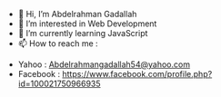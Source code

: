 - 👋 Hi, I’m Abdelrahman Gadallah
- 👀 I’m interested in Web Development
- 🌱 I’m currently learning JavaScript
- 📫 How to reach me :
* Yahoo : Abdelrahmangadallah54@yahoo.com
* Facebook : https://www.facebook.com/profile.php?id=100021750966935
<!---
AbdelrahmanGadallah/AbdelrahmanGadallah is a ✨ special ✨ repository because its `README.md` (this file) appears on your GitHub profile.
You can click the Preview link to take a look at your changes.
--->
